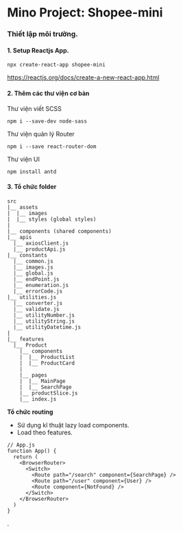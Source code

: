 
# Mino Project: Shopee-mini

### Thiết lập môi trường.

#### 1. Setup Reactjs App.
```
npx create-react-app shopee-mini
```
https://reactjs.org/docs/create-a-new-react-app.html

#### 2. Thêm các thư viện cơ bản

Thư viện viết SCSS
```
npm i --save-dev node-sass
```
Thư viện quản lý Router

```
npm i --save react-router-dom
```
Thư viện UI
```
npm install antd
```


#### 3. Tổ chức folder


```
src
|__ assets
|  |__ images
|  |__ styles (global styles) 
|
|__ components (shared components)
|__ apis
  |__ axiosClient.js
  |__ productApi.js
|__ constants
  |__ common.js
  |__ images.js
  |__ global.js
  |__ endPoint.js
  |__ enumeration.js
  |__ errorCode.js
|__ utilities.js
  |__ converter.js
  |__ validate.js
  |__ utilityNumber.js
  |__ utilityString.js
  |__ utilityDatetime.js
|
|__ features
  |__ Product
    |__ components
    |  |__ ProductList
    |  |__ ProductCard
    |
    |__ pages
    |  |__ MainPage
    |  |__ SearchPage
    |__ productSlice.js
    |__ index.js

```
**Tổ chức routing**
* Sử dụng kĩ thuật lazy load components.
* Load theo features.

```
// App.js
function App() {
  return (
    <BrowserRouter>
      <Switch>
        <Route path="/search" component={SearchPage} />
        <Route path="/user" component={User} />
        <Route component={NotFound} />
      </Switch>
    </BrowserRouter>
  )
}
```

.




